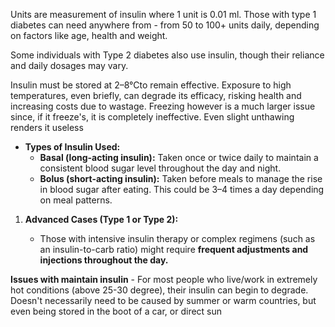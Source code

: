 Units are measurement of insulin where 1 unit is 0.01 ml. Those with type 1 diabetes can need anywhere from - from 50 to 100+ units daily, depending on factors like age, health and weight.

Some individuals with Type 2 diabetes also use insulin, though their reliance and daily dosages may vary.

Insulin must be stored at 2–8°Cto remain effective.
Exposure to high temperatures, even briefly, can degrade its efficacy, risking health and increasing costs due to wastage.
Freezing however is a much larger issue since, if it freeze's, it is completely ineffective. Even slight unthawing renders it useless

- **Types of Insulin Used:**
    - **Basal (long-acting insulin):** Taken once or twice daily to maintain a consistent blood sugar level throughout the day and night.
    - **Bolus (short-acting insulin):** Taken before meals to manage the rise in blood sugar after eating. This could be 3–4 times a day depending on meal patterns.

1. **Advanced Cases (Type 1 or Type 2):**
    
    - Those with intensive insulin therapy or complex regimens (such as an insulin-to-carb ratio) might require **frequent adjustments and injections throughout the day.**

**Issues with maintain insulin**
	- For most people who live/work in extremely hot conditions (above 25-30 degree), their insulin can begin to degrade. Doesn't necessarily need to be caused by summer or warm countries, but even being stored in the boot of a car, or direct sun 